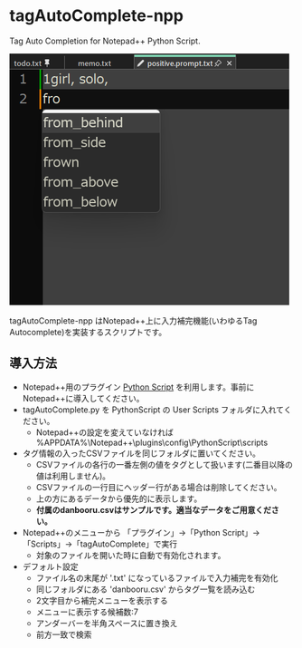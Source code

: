 # tagAutoComplete-npp
Tag Auto Completion for Notepad++ Python Script.

![](screenshot_01.png)

tagAutoComplete-npp はNotepad++上に入力補完機能(いわゆるTag Autocomplete)を実装するスクリプトです。

## 導入方法
- Notepad++用のプラグイン [Python Script](https://github.com/bruderstein/PythonScript) を利用します。事前にNotepad++に導入してください。
- tagAutoComplete.py を PythonScript の User Scripts フォルダに入れてください。
  - Notepad++の設定を変えていなければ %APPDATA%\Notepad++\plugins\config\PythonScript\scripts
- タグ情報の入ったCSVファイルを同じフォルダに置いてください。
  - CSVファイルの各行の一番左側の値をタグとして扱います(二番目以降の値は利用しません)。
  - CSVファイルの一行目にヘッダー行がある場合は削除してください。
  - 上の方にあるデータから優先的に表示します。
  - __付属のdanbooru.csvはサンプルです。適当なデータをご用意ください。__
- Notepad++のメニューから 「プラグイン」->「Python Script」->「Scripts」->「tagAutoComplete」で実行
  - 対象のファイルを開いた時に自動で有効化されます。
- デフォルト設定
  - ファイル名の末尾が '.txt' になっているファイルで入力補完を有効化
  - 同じフォルダにある 'danbooru.csv' からタグ一覧を読み込む
  - 2文字目から補完メニューを表示する
  - メニューに表示する候補数:7
  - アンダーバーを半角スペースに置き換え
  - 前方一致で検索
